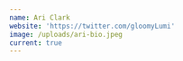 ```yaml
---
name: Ari Clark
website: 'https://twitter.com/gloomyLumi'
image: /uploads/ari-bio.jpeg
current: true
---
```


